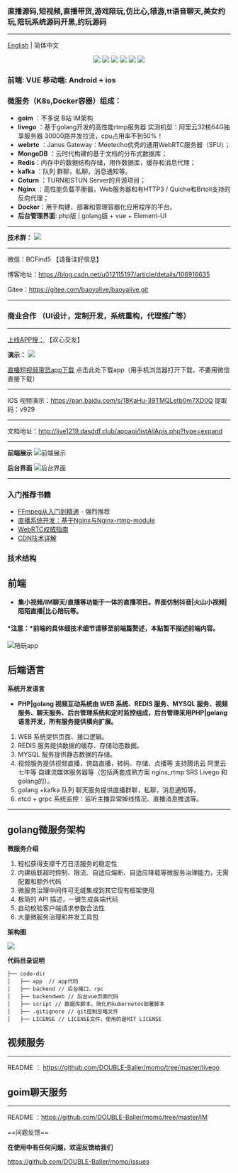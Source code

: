 ### 直播源码,短视频,直播带货,游戏陪玩,仿比心,猎游,tt语音聊天,美女约玩,陪玩系统源码开黑,约玩源码

----------------
[English](./README-en.md) | 简体中文

<div align=center>
<img src="https://img.shields.io/badge/php-7.3-blue"/>
<img src="https://img.shields.io/badge/golang-1.13-blue"/>
<img src="https://img.shields.io/badge/gin-1.4.0-lightBlue"/>
<img src="https://img.shields.io/badge/vue-2.6.10-brightgreen"/>
<img src="https://img.shields.io/badge/element--ui-2.12.0-green"/>
<img src="https://img.shields.io/badge/gorm-1.9.12-red"/>
</div>


### 前端: VUE 移动端: Android + ios

### 微服务（K8s,Docker容器）组成：

- **goim** ：不多说 B站 IM架构
- **livego** ：基于golang开发的高性能rtmp服务器 实测机型：阿里云32核64G独享服务器 30000路并发拉流，cpu占用率不到50%！
- **webrtc** ：Janus Gateway：Meetecho优秀的通用WebRTC服务器（SFU）；
- **MongoDB** ：云时代构建的基于文档的分布式数据库；
- **Redis**：内存中的数据结构存储，用作数据库，缓存和消息代理；
- **kafka** ：队列 群聊，私聊，消息通知等。
- **Coturn** ：TURN和STUN Server的开源项目；
- **Nginx** ：高性能负载平衡器，Web服务器和有HTTP3 / Quiche和Brtoli支持的反向代理；
- **Docker**：用于构建、部署和管理容器化应用程序的平台。
- **后台管理界面**: php版 | golang版 + vue + Element-UI 
----------------


**技术群：**
![](https://img-blog.csdnimg.cn/20200623093238797.png)


----------------
微信：BCFind5 【请备注好信息】

博客地址：https://blog.csdn.net/u012115197/article/details/106916635

Gitee：https://gitee.com/baoyalive/baoyalive.git


----------------

### 商业合作 （UI设计，定制开发，系统重构，代理推广等）

----------------

[上线APP搜：]() 【欢心交友】 

**演示：**
![](https://qr.api.cli.im/newqr/create?data=https%3A%2F%2Fwwa.lanzoui.com%2FisHcIvmbeng&level=H&transparent=false&bgcolor=%23FFFFFF&forecolor=%23000000&blockpixel=12&marginblock=1&logourl=&logoshape=no&size=96&bgimg=&text=&fontsize=30&fontcolor=%23000000&fontfamily=simsun.ttc&incolor=&outcolor=&qrcode_eyes=null&background=&wper=&hper=&tper=&lper=&eye_use_fore=1&qrpad=10&kid=cliim&key=1accf12ddac20710ce6c829b73fb8aeb)

[直播短视频带货app下载](https://wwa.lanzoui.com/isHcIvmbeng) 点击此处下载app（用手机浏览器打开下载，不要用微信直接下载）
  
----------------
IOS 视频演示：https://pan.baidu.com/s/18KaHu-39TMQLetb0m7XD0Q 提取码：v929

----------------

文档地址：http://live1219.dasddf.club/appapi/listAllApis.php?type=expand

----------------

**前端展示**
![前端展示](https://img-blog.csdnimg.cn/20210605203510511.jpg?x-oss-process=image/watermark,type_ZmFuZ3poZW5naGVpdGk,shadow_10,text_aHR0cHM6Ly9ibG9nLmNzZG4ubmV0L3UwMTIxMTUxOTc=,size_16,color_FFFFFF,t_70#pic_center)

**后台界面**
![后台界面](https://img-blog.csdnimg.cn/20200907180807339.png?x-oss-process=image/watermark,type_ZmFuZ3poZW5naGVpdGk,shadow_10,text_aHR0cHM6Ly9ibG9nLmNzZG4ubmV0L3UwMTIxMTUxOTc=,size_16,color_FFFFFF,t_70#pic_center)


----------------

### 入门推荐书籍

* [FFmpeg从入门到精通](https://book.douban.com/subject/30178432/) - 强烈推荐
* [直播系统开发：基于Nginx与Nginx-rtmp-module](https://book.douban.com/subject/30423374/)
* [WebRTC权威指南](https://book.douban.com/subject/26915289/)
* [CDN技术详解](https://book.douban.com/subject/10759173/)

### 技术结构
## 前端 
- **集小视频/IM聊天/直播等功能于一体的直播项目。界面仿制抖音|火山小视频|陌陌直播|比心陪玩等。**

#### *注意：*前端的具体细技术细节请移至前端篇赘述，本贴暂不描述前端内容。
![陪玩app](https://img-blog.csdnimg.cn/20210406163759968.jpg?x-oss-process=image/watermark,type_ZmFuZ3poZW5naGVpdGk,shadow_10,text_aHR0cHM6Ly9ibG9nLmNzZG4ubmV0L3UwMTIxMTUxOTc=,size_16,color_FFFFFF,t_70#pic_center)

## 后端语言

**系统开发语言**
-  **PHP|golang 视频互动系统由 WEB 系统、REDIS 服务、MYSQL 服务、视频服务、聊天服务、后台管理系统和定时监控组成，后台管理采用PHP|golang 语言开发，所有服务提供横向扩展。**

1. WEB 系统提供页面、接口逻辑。
2. REDIS 服务提供数据的缓存、存储动态数据。
3. MYSQL 服务提供静态数据的存储。
4. 视频服务提供视频直播，傍路直播，转码、存储、点播等 支持腾讯云 阿里云 七牛等 自建流媒体服务器等（包括两套成熟方案 nginx_rtmp SRS Livego 和 golang的）。
5. golang +kafka 队列 聊天服务提供直播群聊，私聊，消息通知等。
6. etcd + grpc 系统监控：监听主播异常掉线情况、直播消息推送等。
 
------------
## golang微服务架构

**微服务介绍**

1. 轻松获得支撑千万日活服务的稳定性
2. 内建级联超时控制、限流、自适应熔断、自适应降载等微服务治理能力，无需配置和额外代码
3. 微服务治理中间件可无缝集成到其它现有框架使用
4. 极简的 API 描述，一键生成各端代码
5. 自动校验客户端请求参数合法性
6. 大量微服务治理和并发工具包

**架构图**

![](https://github.com/DOUBLE-Baller/momo/tree/master/doc/doc.jpg)

**代码目录说明**

```
├── code-dir
│   ├── app  // app代码
│   ├── backend // 后台接口，rpc
│   ├── backendweb // 后台vue页面代码
│   ├── script // 数据库脚本，简化的kubernetes部署脚本
│   ├── .gitignore // git控制忽略文件
│   ├── LICENSE // LICENSE文件，使用的是MIT LICENSE
```


## 视频服务
------------

README ： https://github.com/DOUBLE-Baller/momo/tree/master/livego


## goim聊天服务
------------

README ：https://github.com/DOUBLE-Baller/momo/tree/master/IM

==问题反馈==

**在使用中有任何问题，欢迎反馈给我们**

https://github.com/DOUBLE-Baller/momo/issues


